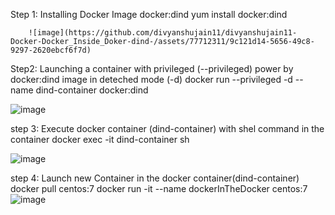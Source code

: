 Step 1:
Installing Docker Image docker:dind
        yum install docker:dind

        ![image](https://github.com/divyanshujain11/divyanshujain11-Docker-Docker_Inside_Doker-dind-/assets/77712311/9c121d14-5656-49c8-9297-2620ebcf6f7d)


Step2:
Launching a container with privileged (--privileged) power by docker:dind image in deteched mode (-d)
        docker run --privileged -d --name dind-container docker:dind


![image](https://github.com/divyanshujain11/divyanshujain11-Docker-Docker_Inside_Doker-dind-/assets/77712311/9f69266d-9bfe-4c24-8d7c-fba47ddf75aa)

step 3:
Execute docker container (dind-container) with shel command in the container
        docker exec -it dind-container sh


![image](https://github.com/divyanshujain11/divyanshujain11-Docker-Docker_Inside_Doker-dind-/assets/77712311/d320dab9-ebe8-4793-8b1c-f23d595698f7)

step 4:
Launch new Container in the docker container(dind-container)
        docker pull centos:7
        docker run -it --name dockerInTheDocker centos:7
![image](https://github.com/divyanshujain11/divyanshujain11-Docker-Docker_Inside_Doker-dind-/assets/77712311/bfe2a87f-8bcc-4cc1-a602-25d26944b655)



